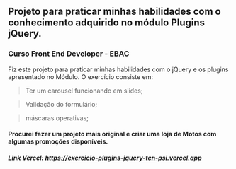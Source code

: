 ## Projeto para praticar minhas habilidades com o conhecimento adquirido no módulo Plugins jQuery.
### Curso Front End Developer - EBAC 

Fiz este projeto para praticar minhas habilidades com o jQuery e os plugins apresentado no Módulo. O exercício consiste em:

> Ter um carousel funcionando em slides;

> Validação do formulário;

> máscaras operativas;

#### Procurei fazer um projeto mais original e criar uma loja de Motos com algumas promoções disponíveis.

##### Link Vercel: https://exercicio-plugins-jquery-ten-psi.vercel.app
